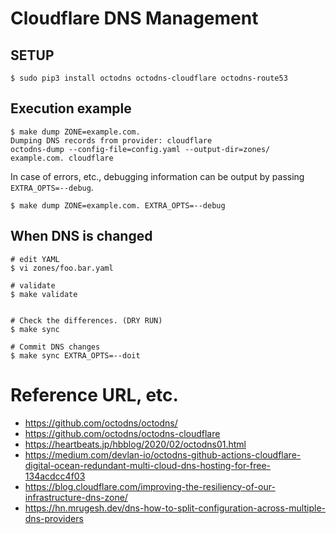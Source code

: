 
# Cloudflare DNS Management


## SETUP

```
$ sudo pip3 install octodns octodns-cloudflare octodns-route53
```

## Execution example

```
$ make dump ZONE=example.com.
Dumping DNS records from provider: cloudflare
octodns-dump --config-file=config.yaml --output-dir=zones/  example.com. cloudflare
```

In case of errors, etc., debugging information can be output by passing `EXTRA_OPTS=--debug`.

```
$ make dump ZONE=example.com. EXTRA_OPTS=--debug
```

## When DNS is changed

```
# edit YAML
$ vi zones/foo.bar.yaml

# validate
$ make validate


# Check the differences. (DRY RUN)
$ make sync

# Commit DNS changes
$ make sync EXTRA_OPTS=--doit
```


# Reference URL, etc.
- https://github.com/octodns/octodns/
- https://github.com/octodns/octodns-cloudflare
- https://heartbeats.jp/hbblog/2020/02/octodns01.html
- https://medium.com/devlan-io/octodns-github-actions-cloudflare-digital-ocean-redundant-multi-cloud-dns-hosting-for-free-134acdcc4f03
- https://blog.cloudflare.com/improving-the-resiliency-of-our-infrastructure-dns-zone/
- https://hn.mrugesh.dev/dns-how-to-split-configuration-across-multiple-dns-providers

